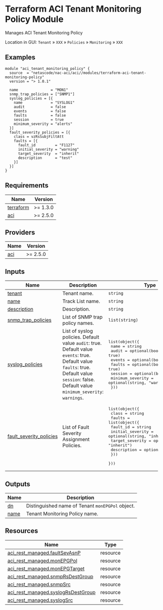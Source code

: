 <!-- BEGIN_TF_DOCS -->
# Terraform ACI Tenant Monitoring Policy Module

Manages ACI Tenant Monitoring Policy

Location in GUI:
`Tenant` » `XXX` » `Policies` » `Monitoring` » `XXX`

## Examples

```hcl
module "aci_tenant_monitoring_policy" {
  source  = "netascode/nac-aci/aci//modules/terraform-aci-tenant-monitoring-policy"
  version = "> 1.0.1"

  name               = "MON1"
  snmp_trap_policies = ["SNMP1"]
  syslog_policies = [{
    name             = "SYSLOG1"
    audit            = false
    events           = false
    faults           = false
    session          = true
    minimum_severity = "alerts"
  }]
  fault_severity_policies = [{
    class = vzRsSubjFiltAtt
    faults = [{
      fault_id         = "F1127"
      initial_severity = "warning"
      target_severity  = "inherit"
      description      = "test"
    }]
  }]
}
```

## Requirements

| Name | Version |
|------|---------|
| <a name="requirement_terraform"></a> [terraform](#requirement\_terraform) | >= 1.3.0 |
| <a name="requirement_aci"></a> [aci](#requirement\_aci) | >= 2.5.0 |

## Providers

| Name | Version |
|------|---------|
| <a name="provider_aci"></a> [aci](#provider\_aci) | >= 2.5.0 |

## Inputs

| Name | Description | Type | Default | Required |
|------|-------------|------|---------|:--------:|
| <a name="input_tenant"></a> [tenant](#input\_tenant) | Tenant name. | `string` | n/a | yes |
| <a name="input_name"></a> [name](#input\_name) | Track List name. | `string` | n/a | yes |
| <a name="input_description"></a> [description](#input\_description) | Description. | `string` | `""` | no |
| <a name="input_snmp_trap_policies"></a> [snmp\_trap\_policies](#input\_snmp\_trap\_policies) | List of SNMP trap policy names. | `list(string)` | `[]` | no |
| <a name="input_syslog_policies"></a> [syslog\_policies](#input\_syslog\_policies) | List of syslog policies. Default value `audit`: true. Default value `events`: true. Default value `faults`: true. Default value `session`: false. Default value `minimum_severity`: `warnings`. | <pre>list(object({<br/>    name             = string<br/>    audit            = optional(bool, true)<br/>    events           = optional(bool, true)<br/>    faults           = optional(bool, true)<br/>    session          = optional(bool, false)<br/>    minimum_severity = optional(string, "warnings")<br/>  }))</pre> | `[]` | no |
| <a name="input_fault_severity_policies"></a> [fault\_severity\_policies](#input\_fault\_severity\_policies) | List of Fault Severity Assignment Policies. | <pre>list(object({<br/>    class = string<br/>    faults = list(object({<br/>      fault_id         = string<br/>      initial_severity = optional(string, "inherit")<br/>      target_severity  = optional(string, "inherit")<br/>      description      = optional(string, "")<br/>    }))<br/>  }))</pre> | `[]` | no |

## Outputs

| Name | Description |
|------|-------------|
| <a name="output_dn"></a> [dn](#output\_dn) | Distinguished name of Tenant `monEPGPol` object. |
| <a name="output_name"></a> [name](#output\_name) | Tenant Monitoring Policy name. |

## Resources

| Name | Type |
|------|------|
| [aci_rest_managed.faultSevAsnP](https://registry.terraform.io/providers/CiscoDevNet/aci/latest/docs/resources/rest_managed) | resource |
| [aci_rest_managed.monEPGPol](https://registry.terraform.io/providers/CiscoDevNet/aci/latest/docs/resources/rest_managed) | resource |
| [aci_rest_managed.monEPGTarget](https://registry.terraform.io/providers/CiscoDevNet/aci/latest/docs/resources/rest_managed) | resource |
| [aci_rest_managed.snmpRsDestGroup](https://registry.terraform.io/providers/CiscoDevNet/aci/latest/docs/resources/rest_managed) | resource |
| [aci_rest_managed.snmpSrc](https://registry.terraform.io/providers/CiscoDevNet/aci/latest/docs/resources/rest_managed) | resource |
| [aci_rest_managed.syslogRsDestGroup](https://registry.terraform.io/providers/CiscoDevNet/aci/latest/docs/resources/rest_managed) | resource |
| [aci_rest_managed.syslogSrc](https://registry.terraform.io/providers/CiscoDevNet/aci/latest/docs/resources/rest_managed) | resource |
<!-- END_TF_DOCS -->